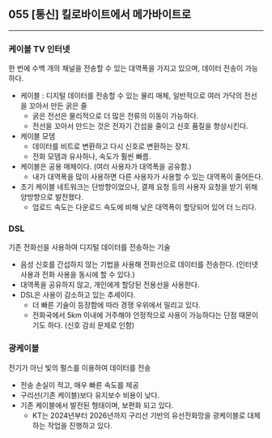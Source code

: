 ## 055 [통신] 킬로바이트에서 메가바이트로

---

### 케이블 TV 인터넷
한 번에 수백 개의 채널을 전송할 수 있는 대역폭을 가지고 있으며, 데이터 전송이 가능하다.
- 케이블 : 디지털 데이터를 전송할 수 있는 물리 매체, 일반적으로 여러 가닥의 전선을 꼬아서 만든 굵은 줄
  - 굵은 전선은 물리적으로 더 많은 전류의 이동이 가능하다.
  - 전선을 꼬아서 만드는 것은 전자기 간섭을 줄이고 신호 품질을 향상시킨다.
- 케이블 모뎀
  - 데이터를 비트로 변환하고 다시 신호로 변환하는 장치.
  - 전화 모뎀과 유사하나, 속도가 훨씬 빠름.
- 케이블은 공용 매체이다. (여러 사용자가 대역폭을 공유함.)
  - 내가 대역폭을 많이 사용하면 다른 사용자가 사용할 수 있는 대역폭이 줄어든다.
- 초기 케이블 네트워크는 단방향이었으나, 결제 요청 등의 사용자 요청을 받기 위해 양방향으로 발전했다.
  - 업로드 속도는 다운로드 속도에 비해 낮은 대역폭이 할당되어 있어 더 느리다.

### DSL
기존 전화선을 사용하여 디지털 데이터를 전송하는 기술
- 음성 신호를 간섭하지 않는 기법을 사용해 전화선으로 데이터를 전송한다. (인터넷 사용과 전화 사용을 동시에 할 수 있다.)
- 대역폭을 공유하지 않고, 개인에게 할당된 전용선을 사용한다.
- DSL은 사용이 감소하고 있는 추세이다.
  - 더 빠른 기술이 등장함에 따라 경쟁 우위에서 밀리고 있다.
  - 전화국에서 5km 이내에 거주해야 안정적으로 사용이 가능하다는 단점 때문이기도 하다. (신호 감쇠 문제로 인함)

### 광케이블
전기가 아닌 빛의 펄스를 이용하여 데이터를 전송
- 전송 손실이 적고, 매우 빠른 속도를 제공
- 구리선(기존 케이블)보다 유지보수 비용이 낮다.
- 기존 케이블에서 발전된 형태이며, 보편화 되고 있다.
  - KT는 2024년부터 2026년까지 구리선 기반의 유선전화망을 광케이블로 대체하는 작업을 진행하고 있다.
